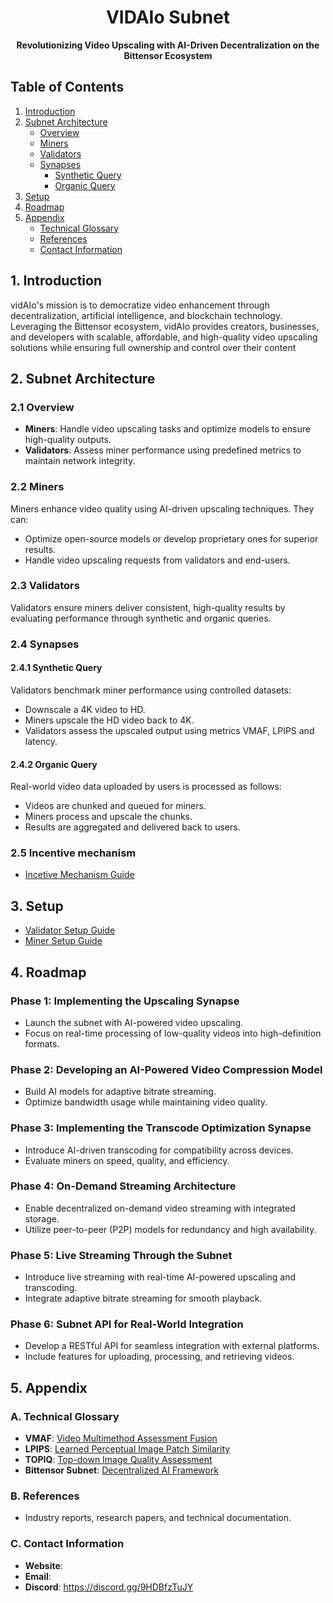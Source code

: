 <div style="text-align: center;">

# **VIDAIo Subnet**

**Revolutionizing Video Upscaling with AI-Driven Decentralization on the Bittensor Ecosystem**

</div>

## **Table of Contents**

1. [Introduction](#1-introduction)
2. [Subnet Architecture](#2-subnet-architecture)
   - [Overview](#21-overview)
   - [Miners](#22-miners)
   - [Validators](#23-validators)
   - [Synapses](#24-synapses)
     - [Synthetic Query](#241-synthetic-query)
     - [Organic Query](#242-organic-query)
3. [Setup](#3-setup)
4. [Roadmap](#4-roadmap)
5. [Appendix](#5-appendix)
   - [Technical Glossary](#a-technical-glossary)
   - [References](#b-references)
   - [Contact Information](#c-contact-information)

## **1. Introduction**
vidAIo's mission is to democratize video enhancement through decentralization, artificial intelligence, and blockchain technology. Leveraging the Bittensor ecosystem, vidAIo provides creators, businesses, and developers with scalable, affordable, and high-quality video upscaling solutions while ensuring full ownership and control over their content


## 2. Subnet Architecture

### 2.1 Overview
- **Miners**: Handle video upscaling tasks and optimize models to ensure high-quality outputs.
- **Validators**: Assess miner performance using predefined metrics to maintain network integrity.

### 2.2 Miners
Miners enhance video quality using AI-driven upscaling techniques. They can:
- Optimize open-source models or develop proprietary ones for superior results.
- Handle video upscaling requests from validators and end-users.

### 2.3 Validators
Validators ensure miners deliver consistent, high-quality results by evaluating performance through synthetic and organic queries.

### 2.4 Synapses
#### 2.4.1 Synthetic Query
Validators benchmark miner performance using controlled datasets:
- Downscale a 4K video to HD.
- Miners upscale the HD video back to 4K.
- Validators assess the upscaled output using metrics VMAF, LPIPS and latency.

#### 2.4.2 Organic Query
Real-world video data uploaded by users is processed as follows:
- Videos are chunked and queued for miners.
- Miners process and upscale the chunks.
- Results are aggregated and delivered back to users.

### 2.5 Incentive mechanism
- [Incetive Mechanism Guide](docs/incentive_mechanism.md)

## 3. Setup
- [Validator Setup Guide](docs/validator_setup.md)
- [Miner Setup Guide](docs/miner_setup.md)

## 4. Roadmap

### Phase 1: Implementing the Upscaling Synapse
- Launch the subnet with AI-powered video upscaling.
- Focus on real-time processing of low-quality videos into high-definition formats.

### Phase 2: Developing an AI-Powered Video Compression Model
- Build AI models for adaptive bitrate streaming.
- Optimize bandwidth usage while maintaining video quality.

### Phase 3: Implementing the Transcode Optimization Synapse
- Introduce AI-driven transcoding for compatibility across devices.
- Evaluate miners on speed, quality, and efficiency.

### Phase 4: On-Demand Streaming Architecture
- Enable decentralized on-demand video streaming with integrated storage.
- Utilize peer-to-peer (P2P) models for redundancy and high availability.

### Phase 5: Live Streaming Through the Subnet
- Introduce live streaming with real-time AI-powered upscaling and transcoding.
- Integrate adaptive bitrate streaming for smooth playback.

### Phase 6: Subnet API for Real-World Integration
- Develop a RESTful API for seamless integration with external platforms.
- Include features for uploading, processing, and retrieving videos.

## 5. Appendix

### A. Technical Glossary
- **VMAF**: [Video Multimethod Assessment Fusion](https://github.com/Netflix/vmaf)
- **LPIPS**: [Learned Perceptual Image Patch Similarity](https://github.com/richzhang/PerceptualSimilarity)
- **TOPIQ**: [Top-down Image Quality Assessment](https://arxiv.org/pdf/2308.03060v1)
- **Bittensor Subnet**: [Decentralized AI Framework](https://docs.bittensor.com)

### B. References
- Industry reports, research papers, and technical documentation.

### C. Contact Information
- **Website**: 
- **Email**: 
- **Discord**: https://discord.gg/9HDBfzTuJY